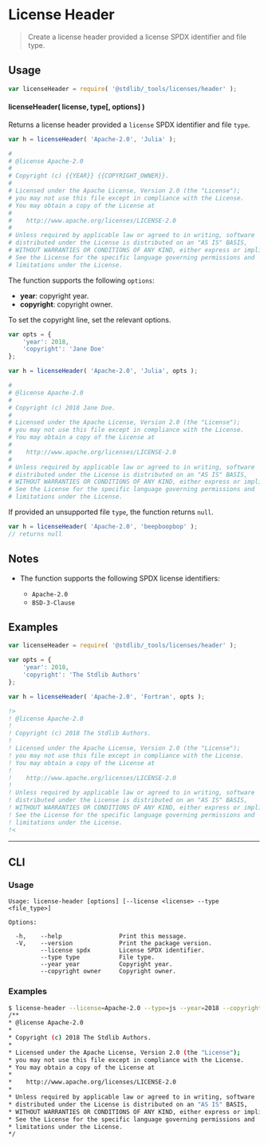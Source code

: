 <!--

@license Apache-2.0

Copyright (c) 2018 The Stdlib Authors.

Licensed under the Apache License, Version 2.0 (the "License");
you may not use this file except in compliance with the License.
You may obtain a copy of the License at

   http://www.apache.org/licenses/LICENSE-2.0

Unless required by applicable law or agreed to in writing, software
distributed under the License is distributed on an "AS IS" BASIS,
WITHOUT WARRANTIES OR CONDITIONS OF ANY KIND, either express or implied.
See the License for the specific language governing permissions and
limitations under the License.

-->

# License Header

> Create a license header provided a license SPDX identifier and file type.

<!-- Section to include introductory text. Make sure to keep an empty line after the intro `section` element and another before the `/section` close. -->

<section class="intro">

</section>

<!-- /.intro -->

<!-- Package usage documentation. -->

<section class="usage">

## Usage

```javascript
var licenseHeader = require( '@stdlib/_tools/licenses/header' );
```

#### licenseHeader( license, type\[, options] )

Returns a license header provided a `license` SPDX identifier and file `type`.

```javascript
var h = licenseHeader( 'Apache-2.0', 'Julia' );
```

```julia
#
# @license Apache-2.0
#
# Copyright (c) {{YEAR}} {{COPYRIGHT_OWNER}}.
#
# Licensed under the Apache License, Version 2.0 (the "License");
# you may not use this file except in compliance with the License.
# You may obtain a copy of the License at
#
#    http://www.apache.org/licenses/LICENSE-2.0
#
# Unless required by applicable law or agreed to in writing, software
# distributed under the License is distributed on an "AS IS" BASIS,
# WITHOUT WARRANTIES OR CONDITIONS OF ANY KIND, either express or implied.
# See the License for the specific language governing permissions and
# limitations under the License.
```

The function supports the following `options`:

-   **year**: copyright year.
-   **copyright**: copyright owner.

To set the copyright line, set the relevant options.

```javascript
var opts = {
    'year': 2018,
    'copyright': 'Jane Doe'
};

var h = licenseHeader( 'Apache-2.0', 'Julia', opts );
```

```julia
#
# @license Apache-2.0
#
# Copyright (c) 2018 Jane Doe.
#
# Licensed under the Apache License, Version 2.0 (the "License");
# you may not use this file except in compliance with the License.
# You may obtain a copy of the License at
#
#    http://www.apache.org/licenses/LICENSE-2.0
#
# Unless required by applicable law or agreed to in writing, software
# distributed under the License is distributed on an "AS IS" BASIS,
# WITHOUT WARRANTIES OR CONDITIONS OF ANY KIND, either express or implied.
# See the License for the specific language governing permissions and
# limitations under the License.
```

If provided an unsupported file `type`, the function returns `null`.

```javascript
var h = licenseHeader( 'Apache-2.0', 'beepboopbop' );
// returns null
```

</section>

<!-- /.usage -->

<!-- Package usage notes. Make sure to keep an empty line after the `section` element and another before the `/section` close. -->

<section class="notes">

## Notes

-   The function supports the following SPDX license identifiers:

    -   `Apache-2.0`
    -   `BSD-3-Clause`

</section>

<!-- /.notes -->

<!-- Package usage examples. -->

<section class="examples">

## Examples

<!-- eslint no-undef: "error" -->

```javascript
var licenseHeader = require( '@stdlib/_tools/licenses/header' );

var opts = {
    'year': 2018,
    'copyright': 'The Stdlib Authors'
};

var h = licenseHeader( 'Apache-2.0', 'Fortran', opts );
```

```fortran
!>
! @license Apache-2.0
!
! Copyright (c) 2018 The Stdlib Authors.
!
! Licensed under the Apache License, Version 2.0 (the "License");
! you may not use this file except in compliance with the License.
! You may obtain a copy of the License at
!
!    http://www.apache.org/licenses/LICENSE-2.0
!
! Unless required by applicable law or agreed to in writing, software
! distributed under the License is distributed on an "AS IS" BASIS,
! WITHOUT WARRANTIES OR CONDITIONS OF ANY KIND, either express or implied.
! See the License for the specific language governing permissions and
! limitations under the License.
!<
```

</section>

<!-- /.examples -->

<!-- Section for describing a command-line interface. -->

* * *

<section class="cli">

## CLI

<!-- CLI usage documentation. -->

<section class="usage">

### Usage

```text
Usage: license-header [options] [--license <license> --type <file_type>]

Options:

  -h,    --help                Print this message.
  -V,    --version             Print the package version.
         --license spdx        License SPDX identifier.
         --type type           File type.
         --year year           Copyright year.
         --copyright owner     Copyright owner.
```

</section>

<!-- /.usage -->

<!-- CLI usage notes. Make sure to keep an empty line after the `section` element and another before the `/section` close. -->

<section class="notes">

</section>

<!-- /.notes -->

<!-- CLI usage examples. -->

<section class="examples">

### Examples

```bash
$ license-header --license=Apache-2.0 --type=js --year=2018 --copyright='The Stdlib Authors'
/**
* @license Apache-2.0
*
* Copyright (c) 2018 The Stdlib Authors.
*
* Licensed under the Apache License, Version 2.0 (the "License");
* you may not use this file except in compliance with the License.
* You may obtain a copy of the License at
*
*    http://www.apache.org/licenses/LICENSE-2.0
*
* Unless required by applicable law or agreed to in writing, software
* distributed under the License is distributed on an "AS IS" BASIS,
* WITHOUT WARRANTIES OR CONDITIONS OF ANY KIND, either express or implied.
* See the License for the specific language governing permissions and
* limitations under the License.
*/
```

</section>

<!-- /.examples -->

</section>

<!-- /.cli -->

<!-- Section to include cited references. If references are included, add a horizontal rule *before* the section. Make sure to keep an empty line after the `section` element and another before the `/section` close. -->

<section class="references">

</section>

<!-- /.references -->

<!-- Section for related `stdlib` packages. Do not manually edit this section, as it is automatically populated. -->

<section class="related">

</section>

<!-- /.related -->

<!-- Section for all links. Make sure to keep an empty line after the `section` element and another before the `/section` close. -->

<section class="links">

</section>

<!-- /.links -->
